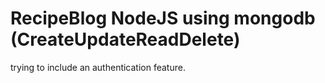 # RecipeBlog NodeJS using mongodb (CreateUpdateReadDelete)
trying to include an authentication feature.
